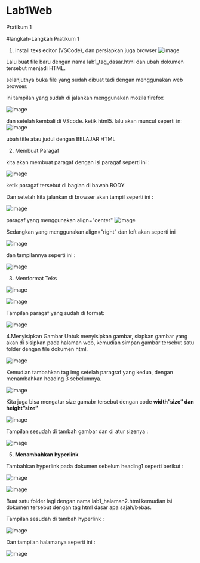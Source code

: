 # Lab1Web
Pratikum 1

#langkah-Langkah Pratikum 1

1.	install texs editor (VSCode), dan persiapkan juga browser
![image](https://user-images.githubusercontent.com/56193251/113146979-85891e80-925a-11eb-9958-0475e676de6d.png)

Lalu buat file baru dengan nama lab1_tag_dasar.html dan ubah dokumen tersebut menjadi HTML.

selanjutnya buka file yang sudah dibuat tadi dengan menggunakan web browser.

ini tampilan yang sudah di jalankan menggunakan mozila firefox

![image](https://user-images.githubusercontent.com/56193251/113147201-bc5f3480-925a-11eb-85b0-cd8a8845598d.png)

dan setelah kembali di VScode. ketik html5. lalu akan muncul seperti in:
![image](https://user-images.githubusercontent.com/56193251/113148328-ecf39e00-925b-11eb-96a7-829ca7a90a0c.png)

ubah title atau judul dengan BELAJAR HTML

2. Membuat Paragaf

kita akan membuat paragaf dengan isi paragaf seperti ini :

![image](https://user-images.githubusercontent.com/56193251/113149098-d8fc6c00-925c-11eb-8014-baf37c13620f.png)

ketik paragaf tersebut di bagian di bawah BODY 

Dan setelah kita jalankan di browser akan tampil  seperti ini :


![image](https://user-images.githubusercontent.com/56193251/113149621-6cce3800-925d-11eb-9608-75a8014417fb.png)

paragaf yang menggunakan align="center" 
![image](https://user-images.githubusercontent.com/56193251/113150147-f5e56f00-925d-11eb-8c87-6fb8913e6bf1.png)

Sedangkan yang menggunakan align=”right” dan left akan seperti ini

![image](https://user-images.githubusercontent.com/56193251/113150738-95a2fd00-925e-11eb-9b50-d730fe765169.png)


dan tampilannya seperti ini :

![image](https://user-images.githubusercontent.com/56193251/113150915-c3884180-925e-11eb-9532-3e687000c311.png)

3. Memformat Teks

![image](https://user-images.githubusercontent.com/56193251/113151068-ed416880-925e-11eb-9e59-a33c40f0021c.png)

![image](https://user-images.githubusercontent.com/56193251/113151515-5aed9480-925f-11eb-806e-313ede3ec306.png)

Tampilan paragaf yang sudah di format:

![image](https://user-images.githubusercontent.com/56193251/113151691-8a040600-925f-11eb-8322-f153e36822cb.png)

4.Menyisipkan Gambar
Untuk menyisipkan gambar, siapkan gambar yang akan di sisipkan pada halaman web, kemudian simpan gambar tersebut satu folder dengan file dokumen html.

![image](https://user-images.githubusercontent.com/56193251/113152105-faab2280-925f-11eb-8836-7f60ad071669.png)

Kemudian tambahkan tag img setelah paragraf yang kedua, dengan menambahkan heading 3
sebelumnya.

![image](https://user-images.githubusercontent.com/56193251/113152501-642b3100-9260-11eb-8149-37ee57f71193.png)

Kita juga bisa mengatur size gamabr tersebut dengan code <b>width”size” dan height”size”</b>

![image](https://user-images.githubusercontent.com/56193251/113153152-01866500-9261-11eb-962c-2f4182a0db7c.png)

Tampilan sesudah di tambah gambar dan di atur sizenya :

![image](https://user-images.githubusercontent.com/56193251/113153443-4e6a3b80-9261-11eb-8e25-21406ef01a61.png)

5. <b>Menambahkan hyperlink</b>

Tambahkan hyperlink pada dokumen sebelum heading1 seperti berikut :

![image](https://user-images.githubusercontent.com/56193251/113153841-abfe8800-9261-11eb-95d9-3b60c76b56a5.png)

![image](https://user-images.githubusercontent.com/56193251/113153978-c6386600-9261-11eb-8433-9fc403272015.png)

Buat satu folder lagi dengan nama lab1_halaman2.html kemudian isi dokumen tersebut dengan tag html dasar apa sajah/bebas.

Tampilan sesudah di tambah hyperlink :

![image](https://user-images.githubusercontent.com/56193251/113154578-55457e00-9262-11eb-9775-33d7861a82df.png)

Dan tampilan halamanya seperti ini :

![image](https://user-images.githubusercontent.com/56193251/113154682-7312e300-9262-11eb-8a58-1f7ac2da8c66.png)












